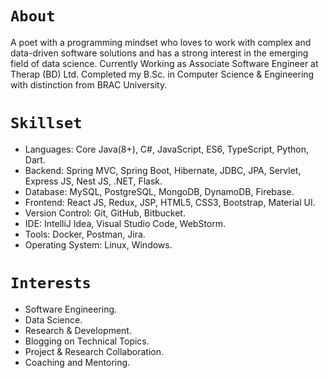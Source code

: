 # `About`

A poet with a programming mindset who loves to work with complex and data-driven software solutions and has a strong interest in the emerging field of data science. Currently Working as Associate Software Engineer at Therap (BD) Ltd. Completed my B.Sc. in Computer Science & Engineering with distinction from BRAC University.

# `Skillset`

- Languages: Core Java(8+), C#, JavaScript, ES6, TypeScript, Python, Dart.
- Backend: Spring MVC, Spring Boot, Hibernate, JDBC, JPA, Servlet, Express JS, Nest JS, .NET, Flask.
- Database: MySQL, PostgreSQL, MongoDB, DynamoDB, Firebase.
- Frontend: React JS, Redux, JSP, HTML5, CSS3, Bootstrap, Material UI.
- Version Control: Git, GitHub, Bitbucket.
- IDE: IntelliJ Idea, Visual Studio Code, WebStorm.
- Tools: Docker, Postman, Jira.
- Operating System: Linux, Windows.

# `Interests`

- Software Engineering.
- Data Science.
- Research & Development.
- Blogging on Technical Topics.
- Project & Research Collaboration.
- Coaching and Mentoring.
